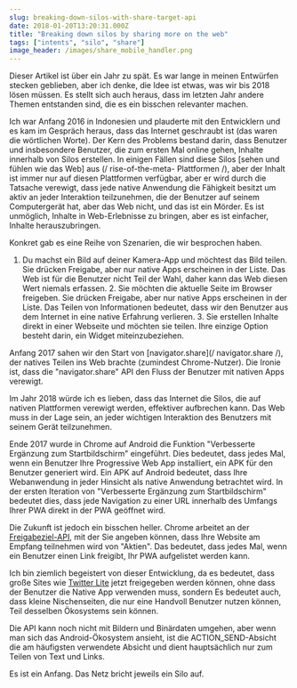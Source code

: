 ```yaml
---
slug: breaking-down-silos-with-share-target-api
date: 2018-01-20T13:20:31.000Z
title: "Breaking down silos by sharing more on the web"
tags: ["intents", "silo", "share"]
image_header: /images/share_mobile_handler.png
---
```

Dieser Artikel ist über ein Jahr zu spät. Es war lange in meinen Entwürfen stecken geblieben, aber ich denke, die Idee ist etwas, was wir bis 2018 lösen müssen. Es stellt sich auch heraus, dass im letzten Jahr andere Themen entstanden sind, die es ein bisschen relevanter machen.

Ich war Anfang 2016 in Indonesien und plauderte mit den Entwicklern und es kam im Gespräch heraus, dass das Internet geschraubt ist (das waren die wörtlichen Worte). Der Kern des Problems bestand darin, dass Benutzer und insbesondere Benutzer, die zum ersten Mal online gehen, Inhalte innerhalb von Silos erstellen. In einigen Fällen sind diese Silos [sehen und fühlen wie das Web] aus (/ rise-of-the-meta- Plattformen /), aber der Inhalt ist immer nur auf diesen Plattformen verfügbar, aber er wird durch die Tatsache verewigt, dass jede native Anwendung die Fähigkeit besitzt um aktiv an jeder Interaktion teilzunehmen, die der Benutzer auf seinem Computergerät hat, aber das Web nicht, und das ist ein Mörder. Es ist unmöglich, Inhalte in Web-Erlebnisse zu bringen, aber es ist einfacher, Inhalte herauszubringen.

Konkret gab es eine Reihe von Szenarien, die wir besprochen haben.

1. Du machst ein Bild auf deiner Kamera-App und möchtest das Bild teilen. Sie drücken Freigabe, aber nur native Apps erscheinen in der Liste. Das Web ist für die Benutzer nicht Teil der Wahl, daher kann das Web diesen Wert niemals erfassen. 2. Sie möchten die aktuelle Seite im Browser freigeben. Sie drücken Freigabe, aber nur native Apps erscheinen in der Liste. Das Teilen von Informationen bedeutet, dass wir den Benutzer aus dem Internet in eine native Erfahrung verlieren. 3. Sie erstellen Inhalte direkt in einer Webseite und möchten sie teilen. Ihre einzige Option besteht darin, ein Widget miteinzubeziehen.

Anfang 2017 sahen wir den Start von [navigator.share](/ navigator.share /), der natives Teilen ins Web brachte (zumindest Chrome-Nutzer). Die Ironie ist, dass die "navigator.share" API den Fluss der Benutzer mit nativen Apps verewigt.

Im Jahr 2018 würde ich es lieben, dass das Internet die Silos, die auf nativen Plattformen verewigt werden, effektiver aufbrechen kann. Das Web muss in der Lage sein, an jeder wichtigen Interaktion des Benutzers mit seinem Gerät teilzunehmen.

Ende 2017 wurde in Chrome auf Android die Funktion "Verbesserte Ergänzung zum Startbildschirm" eingeführt. Dies bedeutet, dass jedes Mal, wenn ein Benutzer Ihre Progressive Web App installiert, ein APK für den Benutzer generiert wird. Ein APK auf Android bedeutet, dass Ihre Webanwendung in jeder Hinsicht als native Anwendung betrachtet wird. In der ersten Iteration von "Verbesserte Ergänzung zum Startbildschirm" bedeutet dies, dass jede Navigation zu einer URL innerhalb des Umfangs Ihrer PWA direkt in der PWA geöffnet wird.

Die Zukunft ist jedoch ein bisschen heller. Chrome arbeitet an der [Freigabeziel-API](https://github.com/WICG/web-share-target/blob/master/docs/explainer.md), mit der Sie angeben können, dass Ihre Website am Empfang teilnehmen wird von "Aktien". Das bedeutet, dass jedes Mal, wenn ein Benutzer einen Link freigibt, Ihr PWA aufgelistet werden kann.

Ich bin ziemlich begeistert von dieser Entwicklung, da es bedeutet, dass große Sites wie [Twitter Lite](https://lite.twitter.com) jetzt freigegeben werden können, ohne dass der Benutzer die Native App verwenden muss, sondern Es bedeutet auch, dass kleine Nischenseiten, die nur eine Handvoll Benutzer nutzen können, Teil desselben Ökosystems sein können.

Die API kann noch nicht mit Bildern und Binärdaten umgehen, aber wenn man sich das Android-Ökosystem ansieht, ist die ACTION_SEND-Absicht die am häufigsten verwendete Absicht und dient hauptsächlich nur zum Teilen von Text und Links.

Es ist ein Anfang. Das Netz bricht jeweils ein Silo auf.
